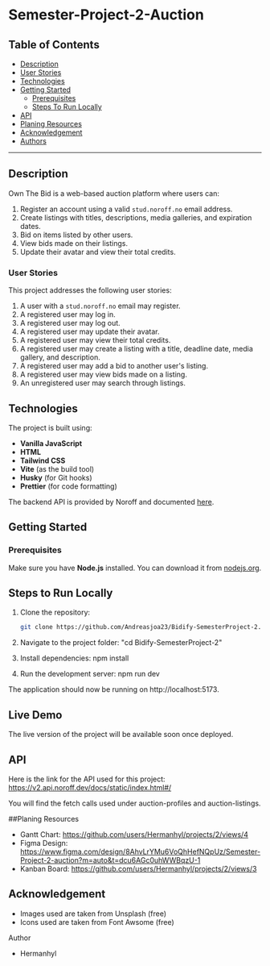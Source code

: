 # Semester-Project-2-Auction

## Table of Contents

- [Description](#description)
- [User Stories](#user-stories)
- [Technologies](#technologies)
- [Getting Started](#getting-started)
  - [Prerequisites](#prerequisites)
  - [Steps To Run Locally](#steps-to-run-locally)
- [API](#api)
- [Planing Resources](#planing-resources)
- [Acknowledgement](#acknowledgement)
- [Authors](#authors)
  
---

## Description

Own The Bid is a web-based auction platform where users can:

1. Register an account using a valid `stud.noroff.no` email address.
2. Create listings with titles, descriptions, media galleries, and expiration dates.
3. Bid on items listed by other users.
4. View bids made on their listings.
5. Update their avatar and view their total credits.

### User Stories

This project addresses the following user stories:

1. A user with a `stud.noroff.no` email may register.
2. A registered user may log in.
3. A registered user may log out.
4. A registered user may update their avatar.
5. A registered user may view their total credits.
6. A registered user may create a listing with a title, deadline date, media gallery, and description.
7. A registered user may add a bid to another user's listing.
8. A registered user may view bids made on a listing.
9. An unregistered user may search through listings.

## Technologies

The project is built using:

- **Vanilla JavaScript**
- **HTML**
- **Tailwind CSS**
- **Vite** (as the build tool)
- **Husky** (for Git hooks)
- **Prettier** (for code formatting)

The backend API is provided by Noroff and documented [here](https://docs.noroff.dev/docs/v2/auction-house/listings).

## Getting Started

### Prerequisites

Make sure you have **Node.js** installed. You can download it from [nodejs.org](https://nodejs.org/).

## Steps to Run Locally

1. Clone the repository:

   ```bash
   git clone https://github.com/Andreasjoa23/Bidify-SemesterProject-2.git

   ```

2. Navigate to the project folder:
   "cd Bidify-SemesterProject-2"

3. Install dependencies:
   npm install

4. Run the development server:
   npm run dev

The application should now be running on http://localhost:5173.

## Live Demo

The live version of the project will be available soon once deployed.

## API

Here is the link for the API used for this project: https://v2.api.noroff.dev/docs/static/index.html#/

You will find the fetch calls used under auction-profiles and auction-listings.

##Planing Resources

- Gantt Chart: https://github.com/users/Hermanhyl/projects/2/views/4
- Figma Design: https://www.figma.com/design/8AhvLrYMu6VoQhHefNQpUz/Semester-Project-2-auction?m=auto&t=dcu6AGc0uhWWBqzU-1
- Kanban Board: https://github.com/users/Hermanhyl/projects/2/views/3

## Acknowledgement

- Images used are taken from Unsplash (free)
- Icons used are taken from Font Awsome (free)

Author
 - Hermanhyl
